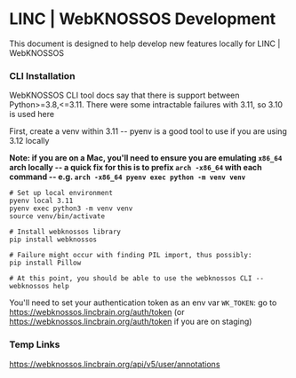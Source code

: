 # LINC | WebKNOSSOS Development

This document is designed to help develop new features locally for LINC | WebKNOSSOS

### CLI Installation

WebKNOSSOS CLI tool docs say that there is support between Python>=3.8,<=3.11. 
There were some intractable failures with 3.11, so 3.10 is used here

First, create a venv within 3.11 -- pyenv is a good tool to use if you are using 3.12 locally

**Note: if you are on a Mac, you'll need to ensure you are emulating `x86_64` arch locally -- a quick fix for this is to prefix
`arch -x86_64` with each command -- e.g. `arch -x86_64 pyenv exec python -m venv venv`**

```shell
# Set up local environment
pyenv local 3.11
pyenv exec python3 -m venv venv
source venv/bin/activate

# Install webknossos library
pip install webknossos

# Failure might occur with finding PIL import, thus possibly:
pip install Pillow

# At this point, you should be able to use the webknossos CLI --
webknossos help
```

You'll need to set your authentication token as an env var `WK_TOKEN`: go to https://webknossos.lincbrain.org/auth/token 
(or https://webknossos.lincbrain.org/auth/token if you are on staging)

### Temp Links

https://webknossos.lincbrain.org/api/v5/user/annotations

